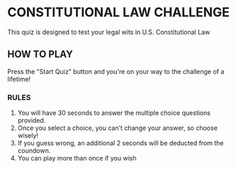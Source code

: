 # CONSTITUTIONAL LAW CHALLENGE
This quiz is designed to test your legal wits in U.S. Constitutional Law

## HOW TO PLAY
Press the "Start Quiz" button and you're on your way to the challenge of a lifetime!

### RULES
1. You will have 30 seconds to answer the multiple choice questions provided.
2. Once you select a choice, you can't change your answer, so choose wisely!
3. If you guess wrong, an additional 2 seconds will be deducted from the coundown.
4. You can play more than once if you wish